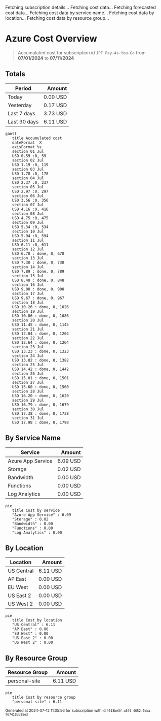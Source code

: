 Fetching subscription details...
Fetching cost data...
Fetching forecasted cost data...
Fetching cost data by service name...
Fetching cost data by location...
Fetching cost data by resource group...
# Azure Cost Overview

> Accumulated cost for subscription id `JPF Pay-As-You-Go` from **07/01/2024** to **07/11/2024**

## Totals

|Period|Amount|
|---|---:|
|Today|0.00 USD|
|Yesterday|0.17 USD|
|Last 7 days|3.73 USD|
|Last 30 days|6.11 USD|

```mermaid
gantt
   title Accumulated cost
   dateFormat  X
   axisFormat %s
   section 01 Jul
   USD 0.59 :0, 59
   section 02 Jul
   USD 1.19 :0, 119
   section 03 Jul
   USD 1.78 :0, 178
   section 04 Jul
   USD 2.37 :0, 237
   section 05 Jul
   USD 2.97 :0, 297
   section 06 Jul
   USD 3.56 :0, 356
   section 07 Jul
   USD 4.16 :0, 416
   section 08 Jul
   USD 4.75 :0, 475
   section 09 Jul
   USD 5.34 :0, 534
   section 10 Jul
   USD 5.94 :0, 594
   section 11 Jul
   USD 6.11 :0, 611
   section 12 Jul
   USD 6.70 : done, 0, 670
   section 13 Jul
   USD 7.30 : done, 0, 730
   section 14 Jul
   USD 7.89 : done, 0, 789
   section 15 Jul
   USD 8.48 : done, 0, 848
   section 16 Jul
   USD 9.08 : done, 0, 908
   section 17 Jul
   USD 9.67 : done, 0, 967
   section 18 Jul
   USD 10.26 : done, 0, 1026
   section 19 Jul
   USD 10.86 : done, 0, 1086
   section 20 Jul
   USD 11.45 : done, 0, 1145
   section 21 Jul
   USD 12.04 : done, 0, 1204
   section 22 Jul
   USD 12.64 : done, 0, 1264
   section 23 Jul
   USD 13.23 : done, 0, 1323
   section 24 Jul
   USD 13.82 : done, 0, 1382
   section 25 Jul
   USD 14.42 : done, 0, 1442
   section 26 Jul
   USD 15.01 : done, 0, 1501
   section 27 Jul
   USD 15.60 : done, 0, 1560
   section 28 Jul
   USD 16.20 : done, 0, 1620
   section 29 Jul
   USD 16.79 : done, 0, 1679
   section 30 Jul
   USD 17.38 : done, 0, 1738
   section 31 Jul
   USD 17.98 : done, 0, 1798
```

## By Service Name

|Service|Amount|
|---|---:|
|Azure App Service|6.09 USD|
|Storage|0.02 USD|
|Bandwidth|0.00 USD|
|Functions|0.00 USD|
|Log Analytics|0.00 USD|

```mermaid
pie
   title Cost by service
   "Azure App Service" : 6.09
   "Storage" : 0.02
   "Bandwidth" : 0.00
   "Functions" : 0.00
   "Log Analytics" : 0.00
```

## By Location

|Location|Amount|
|---|---:|
|US Central|6.11 USD|
|AP East|0.00 USD|
|EU West|0.00 USD|
|US East 2|0.00 USD|
|US West 2|0.00 USD|

```mermaid
pie
   title Cost by location
   "US Central" : 6.11
   "AP East" : 0.00
   "EU West" : 0.00
   "US East 2" : 0.00
   "US West 2" : 0.00
```

## By Resource Group

|Resource Group|Amount|
|---|---:|
|personal-site|6.11 USD|

```mermaid
pie
   title Cost by resource group
   "personal-site" : 6.11
```

<sup>Generated at 2024-07-12 11:05:56 for subscription with id `4913be3f-a345-4652-9bba-767418dd25e3`</sup>
